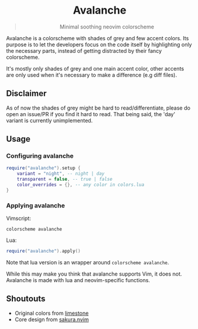 <div align="center">

# Avalanche

> Minimal soothing neovim colorscheme

</div>

Avalanche is a colorscheme with shades of grey and few accent colors.
Its purpose is to let the developers focus on the code itself by highlighting only the necessary parts,
instead of getting distracted by their fancy colorscheme.

It's mostly only shades of grey and one main accent color, other accents are only used when it's necessary
to make a difference (e.g diff files).

## Disclaimer
As of now the shades of grey might be hard to read/differentiate, please do open an issue/PR if you find it hard to read.
That being said, the 'day' variant is currently unimplemented.

## Usage
### Configuring avalanche

```lua
require("avalanche").setup {
    variant = "night", -- night | day
    transparent = false, -- true | false
    color_overrides = {}, -- any color in colors.lua
}
```

### Applying avalanche

Vimscript:
```vim
colorscheme avalanche
```

Lua:
```lua
require("avalanche").apply()
```

Note that lua version is an wrapper around `colorscheme avalanche`.

While this may make you think that avalanche supports Vim, it does not.
Avalanche is made with lua and neovim-specific functions.

## Shoutouts
- Original colors from [limestone](https://github.com/tsbohc/.garden/blob/dee6f9565fc13925e5e3a5b7906b0c518517461e/tmp/limestone_old.lua)
- Core design from [sakura.nvim](https://github.com/numToStr/Sakura.nvim)
